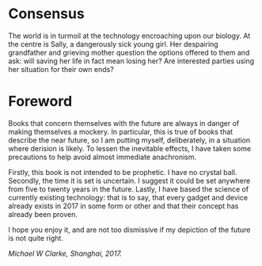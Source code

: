 
# Consensus 
 
The world is in turmoil at the technology encroaching upon our biology. At the centre is Sally, a dangerously sick young girl. Her despairing grandfather and grieving mother question the options offered to them and ask: will saving her life in fact mean losing her? Are interested parties using her situation for their own ends?  

<!---
cover-image:  cover.jpg
title:
- type: main
  text: Consensus
- type: subtitle
  text: What price a child's life?
subject: [science fiction, fiction, sci-fi, transhumanism, consciousness, near-future, augmentation, hive-mind]
creator:
- role: author
  text: Michael W Clarke
publisher: avastmick
rights: (c) 2017 Michael W Clarke
description: |
  The world is in turmoil at the technology that is encroaching upon our biology. At the centre of events is a dangerously sick young girl. Her despairing grandfather and grieving mother question the options offered to them. Will saving her life in fact mean losing her? Are interested parties using her situation for their own ends?  
-->

# Foreword

Books that concern themselves with the future are always in danger of making themselves a mockery. In particular, this is true of books that describe the near future, so I am putting myself, deliberately, in a situation where derision is likely. To lessen the inevitable effects, I have taken some precautions to help avoid almost immediate anachronism.

Firstly, this book is not intended to be prophetic. I have no crystal ball. Secondly, the time it is set is uncertain. I suggest it could be set anywhere from five to twenty years in the future. Lastly, I have based the science of currently existing technology: that is to say, that every gadget and device already exists in 2017 in some form or other and that their concept has already been proven.

I hope you enjoy it, and are not too dismissive if my depiction of the future is not quite right.

*Michael W Clarke, Shanghai, 2017.*
